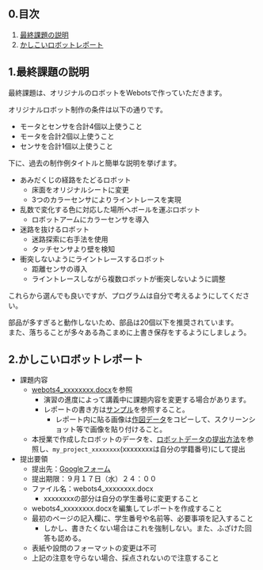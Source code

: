 ## 0.目次

1. [最終課題の説明](#1最終課題の説明)
2. [かしこいロボットレポート](#2かしこいロボットレポート)



## 1.最終課題の説明

最終課題は、オリジナルのロボットをWebotsで作っていただきます。

オリジナルロボット制作の条件は以下の通りです。
- モータとセンサを合計4個以上使うこと
- モータを合計2個以上使うこと
- センサを合計1個以上使うこと

下に、過去の制作例タイトルと簡単な説明を挙げます。

- あみだくじの経路をたどるロボット
    - 床面をオリジナルシートに変更
    - 3つのカラーセンサによりライントレースを実現
- 乱数で変化する色に対応した場所へボールを運ぶロボット
    - ロボットアームにカラーセンサを導入
- 迷路を抜けるロボット
    - 迷路探索に右手法を使用
    - タッチセンサより壁を検知
- 衝突しないようにライントレースするロボット
    - 距離センサの導入
    - ライントレースしながら複数ロボットが衝突しないように調整

これらから選んでも良いですが、プログラムは自分で考えるようにしてください。

部品が多すぎると動作しないため、部品は20個以下を推奨されています。  
また、落ちることが多々ある為こまめに上書き保存をするようにしましょう。



## 2.かしこいロボットレポート

- 課題内容
    - [webots4_xxxxxxxx.docx](./webots4_xxxxxxxx.docx)を参照
        - 演習の進度によって講義中に課題内容を変更する場合があります。
        - レポートの書き方は[サンプル](./webots4_sample.pdf)を参照すること。
            - レポート内に貼る画像は[作図データ](./レポート作成のための作図データ.pptx)をコピーして、スクリーンショット等で画像を貼り付けること。
    - 本授業で作成したロボットのデータを、[ロボットデータの提出方法](../ロボットデータの提出方法.md)を参照し、`my_project_xxxxxxxx`(xxxxxxxxは自分の学籍番号)にして提出
- 提出要領
    - 提出先：[Googleフォーム](https://forms.gle/UZoAzzpU4iCZ1gPv9)
    - 提出期限：９月１７日（水）２４：００
    - ファイル名：webots4_xxxxxxxx.docx
        - xxxxxxxxの部分は自分の学生番号に変更すること
    - webots4_xxxxxxxx.docxを編集してレポートを作成すること
    - 最初のページの記入欄に、学生番号や名前等、必要事項を記入すること
        - しかし、書きたくない場合はこれを強制しない。また、ふざけた回答も認める。
    - 表紙や設問のフォーマットの変更は不可
    - 上記の注意を守らない場合、採点されないので注意すること